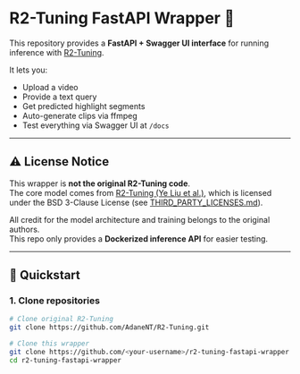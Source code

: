 # R2-Tuning FastAPI Wrapper 🚀

This repository provides a **FastAPI + Swagger UI interface** for running inference with [R2-Tuning](https://github.com/yeliudev/R2-Tuning).

It lets you:
- Upload a video
- Provide a text query
- Get predicted highlight segments
- Auto-generate clips via ffmpeg
- Test everything via Swagger UI at `/docs`

---

## ⚠️ License Notice

This wrapper is **not the original R2-Tuning code**.  
The core model comes from [R2-Tuning (Ye Liu et al.)](https://github.com/AdaneNT/R2-Tuning), which is licensed under the BSD 3-Clause License (see [THIRD_PARTY_LICENSES.md](./THIRD_PARTY_LICENSES.md)).

All credit for the model architecture and training belongs to the original authors.  
This repo only provides a **Dockerized inference API** for easier testing.

---

## 🚀 Quickstart

### 1. Clone repositories
```bash
# Clone original R2-Tuning
git clone https://github.com/AdaneNT/R2-Tuning.git

# Clone this wrapper
git clone https://github.com/<your-username>/r2-tuning-fastapi-wrapper.git
cd r2-tuning-fastapi-wrapper
